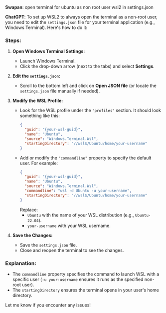**Swapan**: open terminal for ubuntu as non root user wsl2 in settings.json

**ChatGPT**: To set up WSL2 to always open the terminal as a non-root user, you need to edit the `settings.json` file for your terminal application (e.g., Windows Terminal). Here's how to do it:

### Steps:

1. **Open Windows Terminal Settings:**
   - Launch Windows Terminal.
   - Click the drop-down arrow (next to the tabs) and select **Settings**.

2. **Edit the `settings.json`:**
   - Scroll to the bottom left and click on **Open JSON file** (or locate the `settings.json` file manually if needed).

3. **Modify the WSL Profile:**
   - Look for the WSL profile under the `"profiles"` section. It should look something like this:
     ```json
     {
       "guid": "{your-wsl-guid}",
       "name": "Ubuntu",
       "source": "Windows.Terminal.Wsl",
       "startingDirectory": "//wsl$/Ubuntu/home/your-username"
     }
     ```
   - Add or modify the `"commandline"` property to specify the default user. For example:
     ```json
     {
       "guid": "{your-wsl-guid}",
       "name": "Ubuntu",
       "source": "Windows.Terminal.Wsl",
       "commandline": "wsl -d Ubuntu -u your-username",
       "startingDirectory": "//wsl$/Ubuntu/home/your-username"
     }
     ```
     Replace:
     - `Ubuntu` with the name of your WSL distribution (e.g., `Ubuntu-22.04`).
     - `your-username` with your WSL username.

4. **Save the Changes:**
   - Save the `settings.json` file.
   - Close and reopen the terminal to see the changes.

### Explanation:
- The `commandline` property specifies the command to launch WSL with a specific user (`-u your-username` ensures it runs as the specified non-root user).
- The `startingDirectory` ensures the terminal opens in your user's home directory.

Let me know if you encounter any issues!

